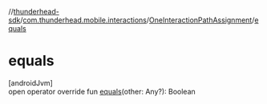 //[thunderhead-sdk](../../../index.md)/[com.thunderhead.mobile.interactions](../index.md)/[OneInteractionPathAssignment](index.md)/[equals](equals.md)

# equals

[androidJvm]\
open operator override fun [equals](equals.md)(other: Any?): Boolean
